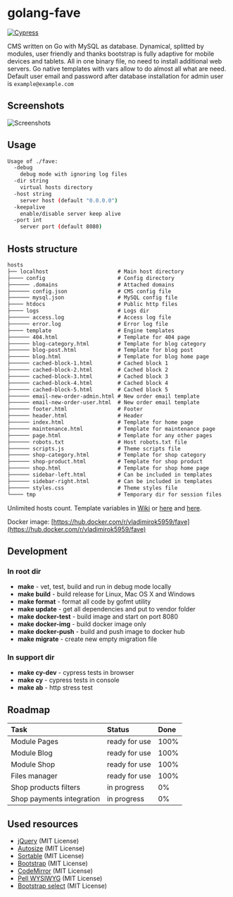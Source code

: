 # golang-fave

[![Cypress](https://img.shields.io/badge/cypress-dashboard-brightgreen.svg)](https://dashboard.cypress.io/#/projects/hv532c/runs)

CMS written on Go with MySQL as database. Dynamical, splitted by modules, user friendly and thanks bootstrap is fully adaptive for mobile devices and tablets. All in one binary file, no need to install additional web servers. Go native templates with vars allow to do almost all what are need. Default user email and password after database installation for admin user is `example@example.com`

## Screenshots

![Screenshots](support/screenshots-v2.gif)

## Usage

```sh
Usage of ./fave:
  -debug
    debug mode with ignoring log files
  -dir string
    virtual hosts directory
  -host string
    server host (default "0.0.0.0")
  -keepalive
    enable/disable server keep alive
  -port int
    server port (default 8080)
```

## Hosts structure

```txt
hosts
├── localhost                      # Main host directory
├──── config                       # Config directory
├────── .domains                   # Attached domains
├────── config.json                # CMS config file
├────── mysql.json                 # MySQL config file
├──── htdocs                       # Public http files
├──── logs                         # Logs dir
├────── access.log                 # Access log file
├────── error.log                  # Error log file
├──── template                     # Engine templates
├────── 404.html                   # Template for 404 page
├────── blog-category.html         # Template for blog category
├────── blog-post.html             # Template for blog post
├────── blog.html                  # Template for blog home page
├────── cached-block-1.html        # Cached block 1
├────── cached-block-2.html        # Cached block 2
├────── cached-block-3.html        # Cached block 3
├────── cached-block-4.html        # Cached block 4
├────── cached-block-5.html        # Cached block 5
├────── email-new-order-admin.html # New order email template
├────── email-new-order-user.html  # New order email template
├────── footer.html                # Footer
├────── header.html                # Header
├────── index.html                 # Template for home page
├────── maintenance.html           # Template for maintenance page
├────── page.html                  # Template for any other pages
├────── robots.txt                 # Host robots.txt file
├────── scripts.js                 # Theme scripts file
├────── shop-category.html         # Template for shop category
├────── shop-product.html          # Template for shop product
├────── shop.html                  # Template for shop home page
├────── sidebar-left.html          # Can be included in templates
├────── sidebar-right.html         # Can be included in templates
├────── styles.css                 # Theme styles file
└──── tmp                          # Temporary dir for session files
```

Unlimited hosts count. Template variables in [Wiki](https://github.com/vladimirok5959/golang-fave/wiki) or [here](https://github.com/vladimirok5959/golang-fave/wiki/Variables-for-template-($.Data)) and [here](https://github.com/vladimirok5959/golang-fave/wiki/Variables-for-template-($.System)).

Docker image: [https://hub.docker.com/r/vladimirok5959/fave](https://hub.docker.com/r/vladimirok5959/fave)

## Development

### In root dir

* **make** - vet, test, build and run in debug mode locally
* **make build** - build release for Linux, Mac OS X and Windows
* **make format** - format all code by gofmt utility
* **make update** - get all dependencies and put to vendor folder
* **make docker-test** - build image and start on port 8080
* **make docker-img** - build docker image only
* **make docker-push** - build and push image to docker hub
* **make migrate** - create new empty migration file

### In support dir

* **make cy-dev** - cypress tests in browser
* **make cy** - cypress tests in console
* **make ab** - http stress test

## Roadmap

| Task                      | Status        | Done |
| :---                      | :---          | :--- |
| Module Pages              | ready for use | 100% |
| Module Blog               | ready for use | 100% |
| Module Shop               | ready for use | 100% |
| Files manager             | ready for use | 100% |
| Shop products filters     | in progress   | 0%   |
| Shop payments integration | in progress   | 0%   |

## Used resources

* [jQuery](https://github.com/jquery/jquery) (MIT License)
* [Autosize](https://github.com/jackmoore/autosize) (MIT License)
* [Sortable](https://github.com/SortableJS/Sortable) (MIT License)
* [Bootstrap](https://github.com/twbs/bootstrap) (MIT License)
* [CodeMirror](https://github.com/codemirror/codemirror) (MIT License)
* [Pell WYSIWYG](https://github.com/jaredreich/pell) (MIT License)
* [Bootstrap select](https://github.com/snapappointments/bootstrap-select/) (MIT License)
